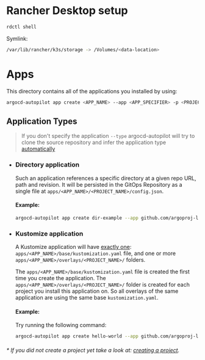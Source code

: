 # Rancher Desktop setup

```bash
rdctl shell
```

Symlink:
```bash
/var/lib/rancher/k3s/storage -> /Volumes/<data-location>
```

# Apps
This directory contains all of the applications you installed by using:
```bash
argocd-autopilot app create <APP_NAME> --app <APP_SPECIFIER> -p <PROJECT_NAME>
```

## Application Types
> If you don't specify the application `--type` argocd-autopilot will try to clone the source repository and infer the application type [automatically](https://argoproj.github.io/argo-cd/user-guide/tool_detection/#tool-detection)

* ### Directory application
  Such an application references a specific directory at a given repo URL, path and revision. It will be persisted in the GitOps Repository as a single file at `apps/<APP_NAME>/<PROJECT_NAME>/config.json`.  
  #### Example:  
  ```bash
  argocd-autopilot app create dir-example --app github.com/argoproj-labs/argocd-autopilot/examples/demo-dir/ -p <PROJECT_NAME> --type dir
  ```

* ### Kustomize application
  A Kustomize application will have <u>exactly one</u>: `apps/<APP_NAME>/base/kustomization.yaml` file, and one or more `apps/<APP_NAME>/overlays/<PROJECT_NAME>/` folders.

  The `apps/<APP_NAME>/base/kustomization.yaml` file is created the first time you create the application. The `apps/<APP_NAME>/overlays/<PROJECT_NAME>/` folder is created for each project you install this application on. So all overlays of the same application are using the same base `kustomization.yaml`.
  #### Example:
  Try running the following command:
  ```bash
  argocd-autopilot app create hello-world --app github.com/argoproj-labs/argocd-autopilot/examples/demo-app/ -p <PROJECT_NAME> --type kustomize
  ```

###### * If you did not create a project yet take a look at: [creating a project](https://argocd-autopilot.readthedocs.io/en/stable/Getting-Started/#add-a-project-and-an-application).
